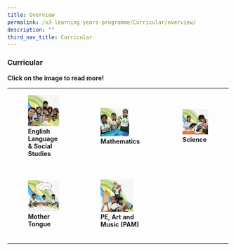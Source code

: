 ```yaml
---
title: Overview
permalink: /x3-learning-years-programme/Curricular/overview/
description: ""
third_nav_title: Curricular
---
```

### Curricular

**Click on the image to read more!**

|  	|  	|  	|
|---	|---	|---	|
| <figure><a href="https://staging.d24s03z0ob23eb.amplifyapp.com/x3-learning-years-programme/Curricular/english-language-and-social-studies/"><img style="width:99%" src="/images/curr6.png"></a><b>English Language & Social Studies</b></figure><br> 	| <figure><a href="https://staging.d24s03z0ob23eb.amplifyapp.com/x3-learning-years-programme/Curricular/mathematics/"><img style="width:70%" src="/images/curr2.png"></a><b>Mathematics</b></figure><br>  	| <figure><a href="https://staging.d24s03z0ob23eb.amplifyapp.com/x3-learning-years-programme/Curricular/science-department/"><img style="width:205%" src="/images/curr3.png"></a><b>Science</b></figure><br> 	|
| <figure><a href="https://staging.d24s03z0ob23eb.amplifyapp.com/x3-learning-years-programme/Curricular/mother-tongue/"><img style="width:180%" src="/images/curr4.png"></a><b>Mother Tongue</b></figure><br> 	| <figure><a href="https://staging.d24s03z0ob23eb.amplifyapp.com/x3-learning-years-programme/Curricular/pe-art-music/"><img style="width:80%" src="/images/curr5.png"></a><b>PE, Art and Music (PAM)</b></figure><br> 	|  	|